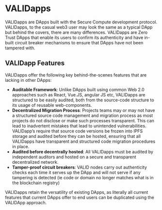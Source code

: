 # VALIDapps

VALIDapps are DApps built with the Secure Compute development protocol. VALIDapps, to the casual web3 user may look the same as a typical DApp but behind the covers, there are many differences. VALIDapps are Zero Trust DApps that enable its users to confirm its authenticity and have in-built circuit breaker mechanisms to ensure that DApps have not been tampered with.

## VALIDapp Features&#x20;

VALIDapps offer the following key behind-the-scenes features that are lacking in other DApps:

* **Auditable Framework**: Unlike DApps built using common Web 2.0 approaches such as React, Vue.JS, angular JS etc, VALIDapps are structured to be easily audited, both from the source-code structure to its usage of reusable web-components.
* **Decentralized Migration Process**: Projects teams may or may not have a structured source code management and migration process as most projects do not disclose or make such processes transparent. This can lead to inadvertent mistakes that lead to unintended vulnerabilities. VALIDapp’s require that source code versions be frozen into IPFS storage and audited before they can be hosted, ensuring that all VALIDapps have transparent and structured code migration procedures in place.
* **Audited before decentrally hosted**: All VALIDapps must be audited by independent auditors and hosted on a secure and transparent decentralized network.
* **Tamper-proof circuit breakers**: VALID nodes carry out authenticity checks each time it serves up the DApp and will not serve if any tampering is detected (ie code or domain no longer matches what is in the blockchain registry)

VALIDapps retain the versatility of existing DApps, as literally all current features that current DApps offer to end users can be duplicated using the VALIDApp approach.
